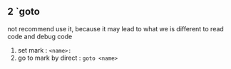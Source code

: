 ## 2 `goto 
not recommend use it,  because it may lead to  what we is different to read code and debug code
1. set mark : `<name>:` 
2. go to mark by direct : `goto <name>` 

